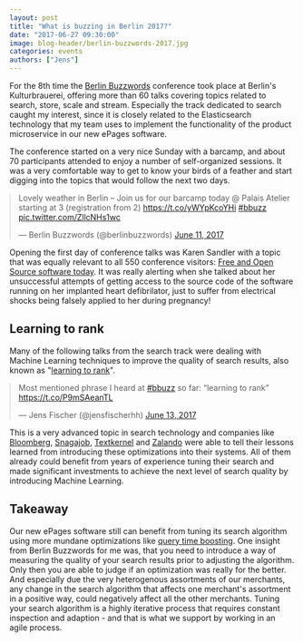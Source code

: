 ```yaml
---
layout: post
title: "What is buzzing in Berlin 2017?"
date: "2017-06-27 09:30:00"
image: blog-header/berlin-buzzwords-2017.jpg
categories: events
authors: ["Jens"]
---
```


<style>

.twitter-tweet {
  margin: auto;
}
</style>

For the 8th time the [Berlin Buzzwords](https://berlinbuzzwords.de/17/) conference took place at Berlin's Kulturbrauerei, offering more than 60 talks covering topics related to search, store, scale and stream.
Especially the track dedicated to search caught my interest, since it is closely related to the Elasticsearch technology that my team uses to implement the functionality of the product microservice in our new ePages software.

The conference started on a very nice Sunday with a barcamp, and about 70 participants attended to enjoy a number of self-organized sessions.
It was a very comfortable way to get to know your birds of a feather and start digging into the topics that would follow the next two days.

<blockquote class="twitter-tweet" data-lang="en"><p lang="en" dir="ltr">Lovely weather in Berlin – Join us for our barcamp today @ Palais Atelier starting at 3 (registration from 2) <a href="https://t.co/yWYpKcoYHi">https://t.co/yWYpKcoYHi</a> <a href="https://twitter.com/hashtag/bbuzz?src=hash">#bbuzz</a> <a href="https://t.co/ZllcNHs1wc">pic.twitter.com/ZllcNHs1wc</a></p>&mdash; Berlin Buzzwords (@berlinbuzzwords) <a href="https://twitter.com/berlinbuzzwords/status/873869570704109568">June 11, 2017</a></blockquote>
<script async src="//platform.twitter.com/widgets.js" charset="utf-8"></script>

Opening the first day of conference talks was Karen Sandler with a topic that was equally relevant to all 550 conference visitors: [Free and Open Source software today](https://berlinbuzzwords.de/17/session/keynote-free-and-open-source-software-today-kino). It was really alerting when she talked about her unsuccessful attempts of getting access to the source code of the software running on her implanted heart defibrilator, just to suffer from electrical shocks being falsely applied to her during pregnancy!

## Learning to rank

Many of the following talks from the search track were dealing with Machine Learning techniques to improve the quality of search results, also known as "[learning to rank](https://en.wikipedia.org/wiki/Learning_to_rank)".

<blockquote class="twitter-tweet" data-lang="en"><p lang="en" dir="ltr">Most mentioned phrase I heard at <a href="https://twitter.com/hashtag/bbuzz?src=hash">#bbuzz</a> so far: “learning to rank” <a href="https://t.co/P9mSAeanTL">https://t.co/P9mSAeanTL</a></p>&mdash; Jens Fischer (@jensfischerhh) <a href="https://twitter.com/jensfischerhh/status/874614871421313024">June 13, 2017</a></blockquote>
<script async src="//platform.twitter.com/widgets.js" charset="utf-8"></script>

This is a very advanced topic in search technology and companies like [Bloomberg](https://berlinbuzzwords.de/17/session/apache-solr-learning-rank-win), [Snagajob](https://berlinbuzzwords.de/17/session/we-built-elasticsearch-learning-rank-plugin-then-came-hard-part), [Textkernel](https://berlinbuzzwords.de/17/session/learning-rank-faceted-search-bridging-gap-between-theory-and-practice) and [Zalando](https://berlinbuzzwords.de/17/session/modern-architecture-search) were able to tell their lessons learned from introducing these optimizations into their systems.
All of them already could benefit from years of experience tuning their search and made significant investments to achieve the next level of search quality by introducing Machine Learning.

## Takeaway

Our new ePages software still can benefit from tuning its search algorithm using more mundane optimizations like [query time boosting](https://www.elastic.co/guide/en/elasticsearch/guide/current/query-time-boosting.html).
One insight from Berlin Buzzwords for me was, that you need to introduce a way of measuring the quality of your search results prior to adjusting the algorithm.
Only then you are able to judge if an optimization was really for the better.
And especially due the very heterogenous assortments of our merchants, any change in the search algorithm that affects one merchant's assortment in a positive way, could negatively affect all the other merchants.
Tuning your search algorithm is a highly iterative process that requires constant inspection and adaption - and that is what we support by working in an agile process.
